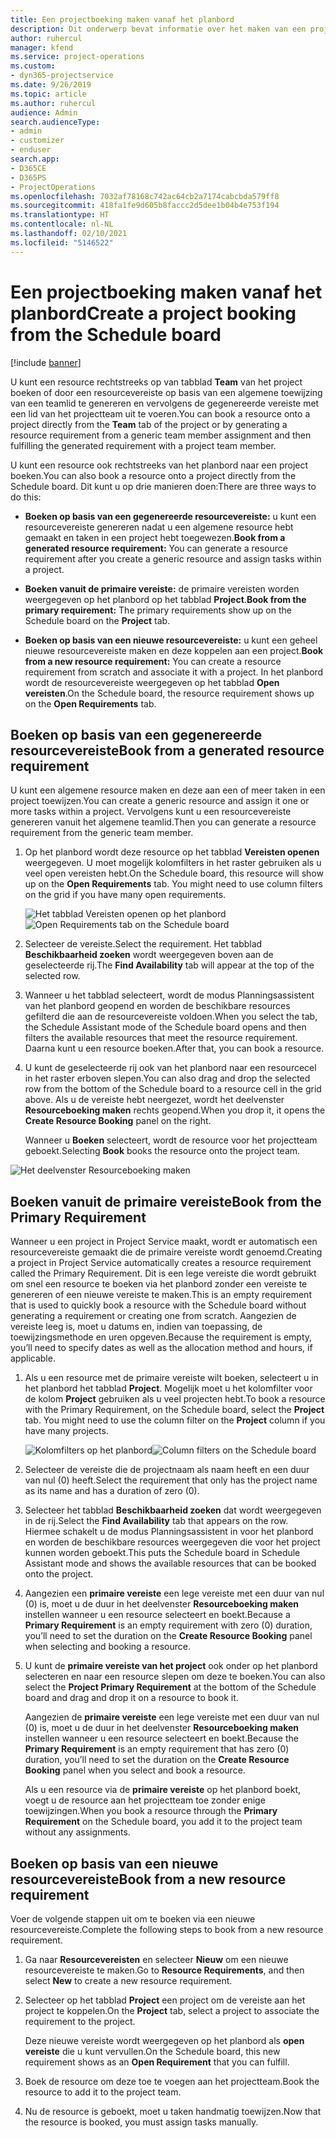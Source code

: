 ```yaml
---
title: Een projectboeking maken vanaf het planbord
description: Dit onderwerp bevat informatie over het maken van een projectboeking via het planbord.
author: ruhercul
manager: kfend
ms.service: project-operations
ms.custom:
- dyn365-projectservice
ms.date: 9/26/2019
ms.topic: article
ms.author: ruhercul
audience: Admin
search.audienceType:
- admin
- customizer
- enduser
search.app:
- D365CE
- D365PS
- ProjectOperations
ms.openlocfilehash: 7032af78168c742ac64cb2a7174cabcbda579ff8
ms.sourcegitcommit: 418fa1fe9d605b8faccc2d5dee1b04b4e753f194
ms.translationtype: HT
ms.contentlocale: nl-NL
ms.lasthandoff: 02/10/2021
ms.locfileid: "5146522"
---
```

# <a name="create-a-project-booking-from-the-schedule-board"></a><span data-ttu-id="7abf5-103">Een projectboeking maken vanaf het planbord</span><span class="sxs-lookup"><span data-stu-id="7abf5-103">Create a project booking from the Schedule board</span></span>

[!include [banner](../includes/psa-now-project-operations.md)]

<span data-ttu-id="7abf5-104">U kunt een resource rechtstreeks op van tabblad **Team** van het project boeken of door een resourcevereiste op basis van een algemene toewijzing van een teamlid te genereren en vervolgens de gegenereerde vereiste met een lid van het projectteam uit te voeren.</span><span class="sxs-lookup"><span data-stu-id="7abf5-104">You can book a resource onto a project directly from the **Team** tab of the project or by generating a resource requirement from a generic team member assignment and then fulfilling the generated requirement with a project team member.</span></span>

<span data-ttu-id="7abf5-105">U kunt een resource ook rechtstreeks van het planbord naar een project boeken.</span><span class="sxs-lookup"><span data-stu-id="7abf5-105">You can also book a resource onto a project directly from the Schedule board.</span></span> <span data-ttu-id="7abf5-106">Dit kunt u op drie manieren doen:</span><span class="sxs-lookup"><span data-stu-id="7abf5-106">There are three ways to do this:</span></span>

- <span data-ttu-id="7abf5-107">**Boeken op basis van een gegenereerde resourcevereiste:** u kunt een resourcevereiste genereren nadat u een algemene resource hebt gemaakt en taken in een project hebt toegewezen.</span><span class="sxs-lookup"><span data-stu-id="7abf5-107">**Book from a generated resource requirement:** You can generate a resource requirement after you create a generic resource and assign tasks within a project.</span></span>

- <span data-ttu-id="7abf5-108">**Boeken vanuit de primaire vereiste:** de primaire vereisten worden weergegeven op het planbord op het tabblad **Project**.</span><span class="sxs-lookup"><span data-stu-id="7abf5-108">**Book from the primary requirement:** The primary requirements show up on the Schedule board on the **Project** tab.</span></span> 

- <span data-ttu-id="7abf5-109">**Boeken op basis van een nieuwe resourcevereiste:** u kunt een geheel nieuwe resourcevereiste maken en deze koppelen aan een project.</span><span class="sxs-lookup"><span data-stu-id="7abf5-109">**Book from a new resource requirement:** You can create a resource requirement from scratch and associate it with a project.</span></span> <span data-ttu-id="7abf5-110">In het planbord wordt de resourcevereiste weergegeven op het tabblad **Open vereisten**.</span><span class="sxs-lookup"><span data-stu-id="7abf5-110">On the Schedule board, the resource requirement shows up on the **Open Requirements** tab.</span></span>

## <a name="book-from-a-generated-resource-requirement"></a><span data-ttu-id="7abf5-111">Boeken op basis van een gegenereerde resourcevereiste</span><span class="sxs-lookup"><span data-stu-id="7abf5-111">Book from a generated resource requirement</span></span>

<span data-ttu-id="7abf5-112">U kunt een algemene resource maken en deze aan een of meer taken in een project toewijzen.</span><span class="sxs-lookup"><span data-stu-id="7abf5-112">You can create a generic resource and assign it one or more tasks within a project.</span></span> <span data-ttu-id="7abf5-113">Vervolgens kunt u een resourcevereiste genereren vanuit het algemene teamlid.</span><span class="sxs-lookup"><span data-stu-id="7abf5-113">Then you can generate a resource requirement from the generic team member.</span></span> 

1.  <span data-ttu-id="7abf5-114">Op het planbord wordt deze resource op het tabblad **Vereisten openen** weergegeven. U moet mogelijk kolomfilters in het raster gebruiken als u veel open vereisten hebt.</span><span class="sxs-lookup"><span data-stu-id="7abf5-114">On the Schedule board, this resource will show up on the **Open Requirements** tab. You might need to use column filters on the grid if you have many open requirements.</span></span> 

    <span data-ttu-id="7abf5-115">![Het tabblad Vereisten openen op het planbord](media/FAQ-Project-Booking-Schedule-Board-1.png "Schermafbeelding van tabel met boekingen en toewijzingen")</span><span class="sxs-lookup"><span data-stu-id="7abf5-115">![Open Requirements tab on the Schedule board](media/FAQ-Project-Booking-Schedule-Board-1.png "Screenshot of bookings and assignments table")</span></span>

2. <span data-ttu-id="7abf5-116">Selecteer de vereiste.</span><span class="sxs-lookup"><span data-stu-id="7abf5-116">Select the requirement.</span></span> <span data-ttu-id="7abf5-117">Het tabblad **Beschikbaarheid zoeken** wordt weergegeven boven aan de geselecteerde rij.</span><span class="sxs-lookup"><span data-stu-id="7abf5-117">The **Find Availability** tab will appear at the top of the selected row.</span></span>
 
3. <span data-ttu-id="7abf5-118">Wanneer u het tabblad selecteert, wordt de modus Planningsassistent van het planbord geopend en worden de beschikbare resources gefilterd die aan de resourcevereiste voldoen.</span><span class="sxs-lookup"><span data-stu-id="7abf5-118">When you select the tab, the Schedule Assistant mode of the Schedule board opens and then filters the available resources that meet the resource requirement.</span></span> <span data-ttu-id="7abf5-119">Daarna kunt u een resource boeken.</span><span class="sxs-lookup"><span data-stu-id="7abf5-119">After that, you can book a resource.</span></span>

4. <span data-ttu-id="7abf5-120">U kunt de geselecteerde rij ook van het planbord naar een resourcecel in het raster erboven slepen.</span><span class="sxs-lookup"><span data-stu-id="7abf5-120">You can also drag and drop the selected row from the bottom of the Schedule board to a resource cell in the grid above.</span></span> <span data-ttu-id="7abf5-121">Als u de vereiste hebt neergezet, wordt het deelvenster **Resourceboeking maken** rechts geopend.</span><span class="sxs-lookup"><span data-stu-id="7abf5-121">When you drop it, it opens the **Create Resource Booking** panel on the right.</span></span>

    <span data-ttu-id="7abf5-122">Wanneer u **Boeken** selecteert, wordt de resource voor het projectteam geboekt.</span><span class="sxs-lookup"><span data-stu-id="7abf5-122">Selecting **Book** books the resource onto the project team.</span></span>

![Het deelvenster Resourceboeking maken](media/FAQ-Project-Booking-Schedule-Board-6.png "")
 

## <a name="book-from-the-primary-requirement"></a><span data-ttu-id="7abf5-124">Boeken vanuit de primaire vereiste</span><span class="sxs-lookup"><span data-stu-id="7abf5-124">Book from the Primary Requirement</span></span>

<span data-ttu-id="7abf5-125">Wanneer u een project in Project Service maakt, wordt er automatisch een resourcevereiste gemaakt die de primaire vereiste wordt genoemd.</span><span class="sxs-lookup"><span data-stu-id="7abf5-125">Creating a project in Project Service automatically creates a resource requirement called the Primary Requirement.</span></span> <span data-ttu-id="7abf5-126">Dit is een lege vereiste die wordt gebruikt om snel een resource te boeken via het planbord zonder een vereiste te genereren of een nieuwe vereiste te maken.</span><span class="sxs-lookup"><span data-stu-id="7abf5-126">This is an empty requirement that is used to quickly book a resource with the Schedule board without generating a requirement or creating one from scratch.</span></span> <span data-ttu-id="7abf5-127">Aangezien de vereiste leeg is, moet u datums en, indien van toepassing, de toewijzingsmethode en uren opgeven.</span><span class="sxs-lookup"><span data-stu-id="7abf5-127">Because the requirement is empty, you’ll need to specify dates as well as the allocation method and hours, if applicable.</span></span> 

1. <span data-ttu-id="7abf5-128">Als u een resource met de primaire vereiste wilt boeken, selecteert u in het planbord het tabblad **Project**. Mogelijk moet u het kolomfilter voor de kolom **Project** gebruiken als u veel projecten hebt.</span><span class="sxs-lookup"><span data-stu-id="7abf5-128">To book a resource with the Primary Requirement, on the Schedule board, select the **Project** tab. You might need to use the column filter on the **Project** column if you have many projects.</span></span>

   <span data-ttu-id="7abf5-129">![Kolomfilters op het planbord](media/FAQ-Project-Booking-Schedule-Board-2.png "Schermafbeelding van tabel met boekingen en toewijzingen")</span><span class="sxs-lookup"><span data-stu-id="7abf5-129">![Column filters on the Schedule board](media/FAQ-Project-Booking-Schedule-Board-2.png "Screenshot of bookings and assignments table")</span></span>

2. <span data-ttu-id="7abf5-130">Selecteer de vereiste die de projectnaam als naam heeft en een duur van nul (0) heeft.</span><span class="sxs-lookup"><span data-stu-id="7abf5-130">Select the requirement that only has the project name as its name and has a duration of zero (0).</span></span>

3. <span data-ttu-id="7abf5-131">Selecteer het tabblad **Beschikbaarheid zoeken** dat wordt weergegeven in de rij.</span><span class="sxs-lookup"><span data-stu-id="7abf5-131">Select the **Find Availability** tab that appears on the row.</span></span> <span data-ttu-id="7abf5-132">Hiermee schakelt u de modus Planningsassistent in voor het planbord en worden de beschikbare resources weergegeven die voor het project kunnen worden geboekt.</span><span class="sxs-lookup"><span data-stu-id="7abf5-132">This puts the Schedule board in Schedule Assistant mode and shows the available resources that can be booked onto the project.</span></span>

4. <span data-ttu-id="7abf5-133">Aangezien een **primaire vereiste** een lege vereiste met een duur van nul (0) is, moet u de duur in het deelvenster **Resourceboeking maken** instellen wanneer u een resource selecteert en boekt.</span><span class="sxs-lookup"><span data-stu-id="7abf5-133">Because a **Primary Requirement** is an empty requirement with zero (0) duration, you’ll need to set the duration on the **Create Resource Booking** panel when selecting and booking a resource.</span></span>

5. <span data-ttu-id="7abf5-134">U kunt de **primaire vereiste van het project** ook onder op het planbord selecteren en naar een resource slepen om deze te boeken.</span><span class="sxs-lookup"><span data-stu-id="7abf5-134">You can also select the **Project Primary Requirement** at the bottom of the Schedule board and drag and drop it on a resource to book it.</span></span>
 
    <span data-ttu-id="7abf5-135">Aangezien de **primaire vereiste** een lege vereiste met een duur van nul (0) is, moet u de duur in het deelvenster **Resourceboeking maken** instellen wanneer u een resource selecteert en boekt.</span><span class="sxs-lookup"><span data-stu-id="7abf5-135">Because the **Primary Requirement** is an empty requirement that has zero (0) duration, you’ll need to set the duration on the **Create Resource Booking** panel when you select and book a resource.</span></span>
 
    <span data-ttu-id="7abf5-136">Als u een resource via de **primaire vereiste** op het planbord boekt, voegt u de resource aan het projectteam toe zonder enige toewijzingen.</span><span class="sxs-lookup"><span data-stu-id="7abf5-136">When you book a resource through the **Primary Requirement** on the Schedule board, you add it to the project team without any assignments.</span></span>
 
## <a name="book-from-a-new-resource-requirement"></a><span data-ttu-id="7abf5-137">Boeken op basis van een nieuwe resourcevereiste</span><span class="sxs-lookup"><span data-stu-id="7abf5-137">Book from a new resource requirement</span></span>
<span data-ttu-id="7abf5-138">Voer de volgende stappen uit om te boeken via een nieuwe resourcevereiste.</span><span class="sxs-lookup"><span data-stu-id="7abf5-138">Complete the following steps to book from a new resource requirement.</span></span> 

1. <span data-ttu-id="7abf5-139">Ga naar **Resourcevereisten** en selecteer **Nieuw** om een nieuwe resourcevereiste te maken.</span><span class="sxs-lookup"><span data-stu-id="7abf5-139">Go to **Resource Requirements**, and then select **New** to create a new resource requirement.</span></span>

2. <span data-ttu-id="7abf5-140">Selecteer op het tabblad **Project** een project om de vereiste aan het project te koppelen.</span><span class="sxs-lookup"><span data-stu-id="7abf5-140">On the **Project** tab, select a project to associate the requirement to the project.</span></span>
 
    <span data-ttu-id="7abf5-141">Deze nieuwe vereiste wordt weergegeven op het planbord als **open vereiste** die u kunt vervullen.</span><span class="sxs-lookup"><span data-stu-id="7abf5-141">On the Schedule board, this new requirement shows as an **Open Requirement** that you can fulfill.</span></span>

3. <span data-ttu-id="7abf5-142">Boek de resource om deze toe te voegen aan het projectteam.</span><span class="sxs-lookup"><span data-stu-id="7abf5-142">Book the resource to add it to the project team.</span></span>

4. <span data-ttu-id="7abf5-143">Nu de resource is geboekt, moet u taken handmatig toewijzen.</span><span class="sxs-lookup"><span data-stu-id="7abf5-143">Now that the resource is booked, you must assign tasks manually.</span></span>

